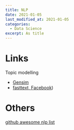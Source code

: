 ```yaml
---
title: NLP 
date: 2021-01-05
last_modified_at: 2021-01-05
categories:
  - Data Science
excerpt: As title
---
```


# Links

Topic modelling 
- [Gensim](https://radimrehurek.com/gensim/models/word2vec.html)
- [fasttext, Facebook](https://fasttext.cc/))

# Others

[github awesome nlp list](https://github.com/keon/awesome-nlp#videos-and-online-courses)
